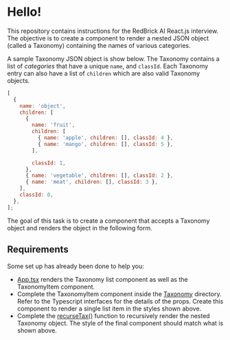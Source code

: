 # Hello!

This repository contains instructions for the RedBrick AI React.js interview. The objective is to create a component to render a nested JSON object (called a Taxonomy) containing the names of various categories. 

A sample Taxonomy JSON object is show below. The Taxonomy contains a list of _categories_ that have a unique `name`, and `classId`. Each Taxonomy entry can also have a list of `children` which are also valid Taxonomy objects. 

```js
[
  {
    name: 'object',
    children: [
      {
        name: 'fruit',
        children: [
          { name: 'apple', children: [], classId: 4 },
          { name: 'mango', children: [], classId: 5 },
        ],

        classId: 1,
      },
      { name: 'vegetable', children: [], classId: 2 },
      { name: 'meat', children: [], classId: 3 },
    ],
    classId: 0,
  },
];
```

The goal of this task is to create a component that accepts a Taxonomy object and renders the object in the following form. 

## Requirements
Some set up has already been done to help you: 
- [App.tsx](src/App.tsx) renders the Taxonomy list component as well as the TaxonomyItem component. 
- Complete the TaxonomyItem component inside the [Taxonomy](src/Taxonomy) directory. Refer to the Typescript interfaces for the details of the props. Create this component to render a single list item in the styles shown above. 
- Complete the [recurseTax()](src/Taxonomy/index.tsx) function to recursively render the nested Taxonomy object. The style of the final component should match what is shown above. 
